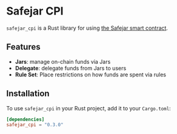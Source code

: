 # Safejar CPI

`safejar_cpi` is a Rust library for using [the Safejar smart contract](https://safejar.io).

## Features

- **Jars**: manage on-chain funds via Jars
- **Delegate**: delegate funds from Jars to users
- **Rule Set**: Place restrictions on how funds are spent via rules

## Installation

To use `safejar_cpi` in your Rust project, add it to your `Cargo.toml`:

```toml
[dependencies]
safejar_cpi = "0.3.0"
